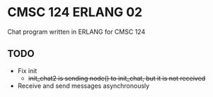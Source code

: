 # CMSC 124 ERLANG 02

Chat program written in ERLANG for CMSC 124

## TODO

- Fix init
  - ~~init\_chat2 is sending node() to init\_chat, but it is not received~~
- Receive and send messages asynchronously
